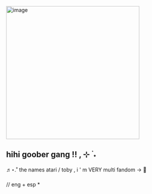 <img width="360" height="360" alt="image" src="https://github.com/user-attachments/assets/45b95f34-bbf5-484f-803f-3c5576d49988" />


## hihi goober gang ‪‪!! , ⊹ ࣪ ˖
♬⋆.˚ the names atari / toby , i ' m VERY multi fandom -> 🧡
  ㅤㅤㅤㅤㅤㅤㅤ       ㅤㅤㅤㅤㅤㅤㅤ  
  // eng + esp *  ㅤㅤㅤㅤㅤㅤㅤ    ㅤㅤㅤㅤㅤㅤㅤ    ㅤㅤㅤㅤㅤㅤㅤ  


